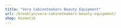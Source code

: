 ```yaml
---
title: "Vera Cabinetmakers Beauty Equipment"
url: /brooklyn/vera-cabinetmakers-beauty-equipment/
shop: Kosmetik
---
```

